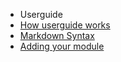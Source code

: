 - Userguide
 - [How userguide works](works)
 - [Markdown Syntax](markdown)
 - [Adding your module](adding)
